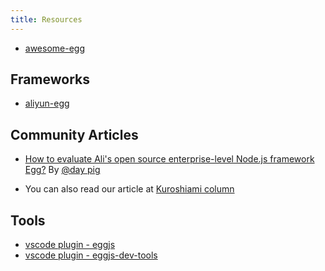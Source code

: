 ```yaml
---
title: Resources
---
```


- [awesome-egg](https://github.com/eggjs/awesome-egg)

## Frameworks

- [aliyun-egg](https://github.com/eggjs/aliyun-egg)

## Community Articles

- [How to evaluate Ali's open source enterprise-level Node.js framework Egg?](https://www.zhihu.com/question/50526101/answer/144952130)
  By [@day pig](https://github.com/atian25)

- You can also read our article at [Kuroshiami column](https://zhuanlan.zhihu.com/eggjs)

## Tools

- [vscode plugin - eggjs](https://marketplace.visualstudio.com/items?itemName=atian25.eggjs)
- [vscode plugin - eggjs-dev-tools](https://marketplace.visualstudio.com/items?itemName=yuzukwok.eggjs-dev-tools)
